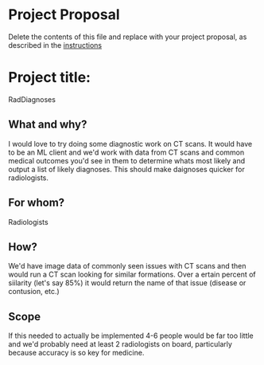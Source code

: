 # Project Proposal

Delete the contents of this file and replace with your project proposal, as described in the [instructions](./instructions.md)

# Project title: 
RadDiagnoses

## What and why?
I would love to try doing some diagnostic work on CT scans. It would have to be an ML client and we'd work with data from CT scans and common medical outcomes you'd see in them to determine whats most likely and output a list of likely diagnoses. This should make daignoses quicker for radiologists.

## For whom?
Radiologists

## How?
We'd have image data of commonly seen issues with CT scans and then would run a CT scan looking for similar formations. Over a ertain percent of siilarity (let's say 85%) it would return the name of that issue (disease or contusion, etc.)

## Scope
If this needed to actually be implemented 4-6 people would be far too little and we'd probably need at least 2 radiologists on board, particularly because accuracy is so key for medicine.